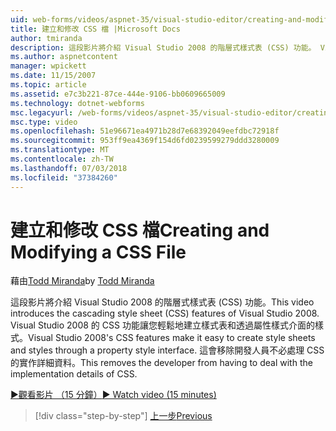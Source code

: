 ```yaml
---
uid: web-forms/videos/aspnet-35/visual-studio-editor/creating-and-modifying-a-css-file
title: 建立和修改 CSS 檔 |Microsoft Docs
author: tmiranda
description: 這段影片將介紹 Visual Studio 2008 的階層式樣式表 (CSS) 功能。 Visual Studio 2008 的 CSS 功能讓您輕鬆建立樣式表...
ms.author: aspnetcontent
manager: wpickett
ms.date: 11/15/2007
ms.topic: article
ms.assetid: e7c3b221-87ce-444e-9106-bb0609665009
ms.technology: dotnet-webforms
msc.legacyurl: /web-forms/videos/aspnet-35/visual-studio-editor/creating-and-modifying-a-css-file
msc.type: video
ms.openlocfilehash: 51e96671ea4971b28d7e68392049eefdbc72918f
ms.sourcegitcommit: 953ff9ea4369f154d6fd0239599279ddd3280009
ms.translationtype: MT
ms.contentlocale: zh-TW
ms.lasthandoff: 07/03/2018
ms.locfileid: "37384260"
---
```

<a name="creating-and-modifying-a-css-file"></a><span data-ttu-id="66575-104">建立和修改 CSS 檔</span><span class="sxs-lookup"><span data-stu-id="66575-104">Creating and Modifying a CSS File</span></span>
====================
<span data-ttu-id="66575-105">藉由[Todd Miranda](https://github.com/tmiranda)</span><span class="sxs-lookup"><span data-stu-id="66575-105">by [Todd Miranda](https://github.com/tmiranda)</span></span>

<span data-ttu-id="66575-106">這段影片將介紹 Visual Studio 2008 的階層式樣式表 (CSS) 功能。</span><span class="sxs-lookup"><span data-stu-id="66575-106">This video introduces the cascading style sheet (CSS) features of Visual Studio 2008.</span></span> <span data-ttu-id="66575-107">Visual Studio 2008 的 CSS 功能讓您輕鬆地建立樣式表和透過屬性樣式介面的樣式。</span><span class="sxs-lookup"><span data-stu-id="66575-107">Visual Studio 2008's CSS features make it easy to create style sheets and styles through a property style interface.</span></span> <span data-ttu-id="66575-108">這會移除開發人員不必處理 CSS 的實作詳細資料。</span><span class="sxs-lookup"><span data-stu-id="66575-108">This removes the developer from having to deal with the implementation details of CSS.</span></span>

[<span data-ttu-id="66575-109">&#9654;觀看影片 （15 分鐘）</span><span class="sxs-lookup"><span data-stu-id="66575-109">&#9654; Watch video (15 minutes)</span></span>](https://channel9.msdn.com/Blogs/ASP-NET-Site-Videos/creating-and-modifying-a-css-file)

> [!div class="step-by-step"]
> [<span data-ttu-id="66575-110">上一步</span><span class="sxs-lookup"><span data-stu-id="66575-110">Previous</span></span>](quick-tour-of-the-visual-studio-2008-integrated-development-environment.md)
